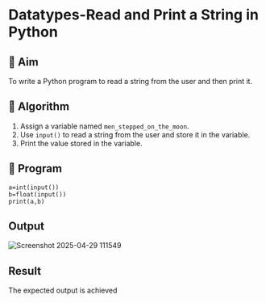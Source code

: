 # Datatypes-Read and Print a String in Python

## 🎯 Aim
To write a Python program to read a string from the user and then print it.

## 🧠 Algorithm
1. Assign a variable named `men_stepped_on_the_moon`.
2. Use `input()` to read a string from the user and store it in the variable.
3. Print the value stored in the variable.

## 🧾 Program
```
a=int(input())
b=float(input())
print(a,b)
```

## Output
![Screenshot 2025-04-29 111549](https://github.com/user-attachments/assets/ca7b41ed-2e7b-497e-bacc-67bb0b6f9791)


## Result
The expected output is achieved 
